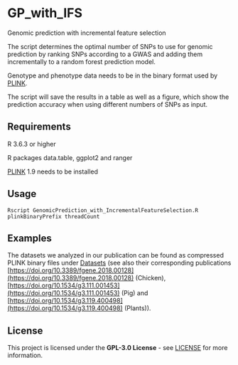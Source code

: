 # GP_with_IFS
Genomic prediction with incremental feature selection 

The script determines the optimal number of SNPs to use for genomic prediction by ranking SNPs according to a GWAS and adding them incrementally to a random forest prediction model.

Genotype and phenotype data needs to be in the binary format used by [PLINK](https://www.cog-genomics.org/plink/1.9/formats).

The script will save the results in a table as well as a figure, which show the prediction accuracy when using different numbers of SNPs as input.

## Requirements

R 3.6.3 or higher

R packages data.table, ggplot2 and ranger

[PLINK](https://www.cog-genomics.org/plink/1.9/) 1.9 needs to be installed

## Usage

```
Rscript GenomicPrediction_with_IncrementalFeatureSelection.R plinkBinaryPrefix threadCount
```
## Examples
The datasets we analyzed in our publication can be found as compressed PLINK binary files under [Datasets](https://github.com/FelixHeinrich/GP_with_IFS/tree/main/Datasets) (see also their corresponding publications [https://doi.org/10.3389/fgene.2018.00128](https://doi.org/10.3389/fgene.2018.00128) (Chicken), [https://doi.org/10.1534/g3.111.001453](https://doi.org/10.1534/g3.111.001453) (Pig) and [https://doi.org/10.1534/g3.119.400498](https://doi.org/10.1534/g3.119.400498) (Plants)).

## License

This project is licensed under the **GPL-3.0 License** - see [LICENSE](LICENSE) for more information.
